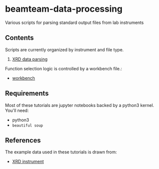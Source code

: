 # beamteam-data-processing

Various scripts for parsing standard output files from lab instruments


## Contents
Scripts are currently organized by instrument and file type.
1. [XRD data parsing](https://github.com/beamteamco/beamteam-data-processing/beamteam-data-processing/xrd_data_parser.py)


Function selection logic is controlled by a workbench file.:
 * [workbench](https://github.com/beamteamco/beamteam-data-processing/beamteam-data-processing/workbench.py)


## Requirements

Most of these tutorials are jupyter notebooks backed by a python3 kernel.  You'll need:
 - python3
 - `beautiful soup`


## References

The example data used in these tutorials is drawn from:

 * [XRD instrument](URL)
